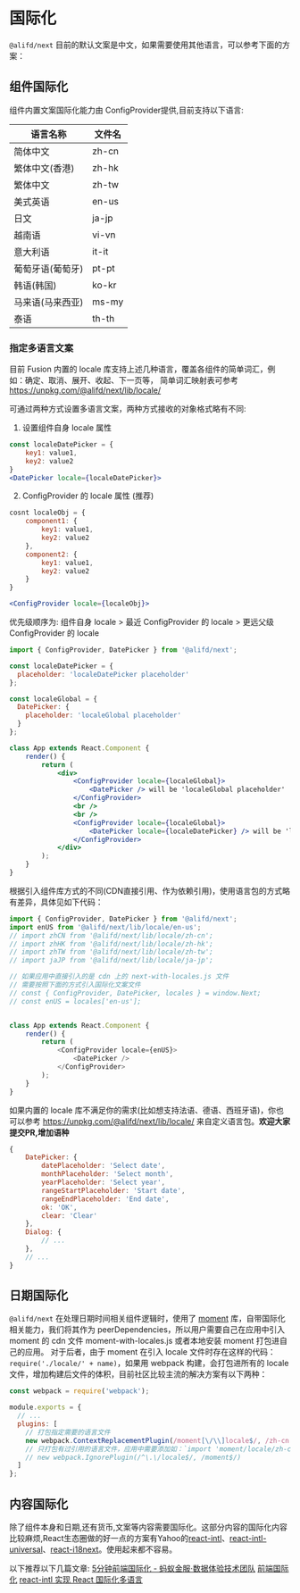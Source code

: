 # 国际化

`@alifd/next` 目前的默认文案是中文，如果需要使用其他语言，可以参考下面的方案：
## 组件国际化
组件内置文案国际化能力由 ConfigProvider提供,目前支持以下语言:

| 语言名称  | 文件名 |
| --------  | -------- |
| 简体中文     | zh-cn     |
| 繁体中文(香港)     | zh-hk     |
| 繁体中文     | zh-tw     |
| 美式英语     | en-us    |
| 日文     | ja-jp     |
| 越南语     | vi-vn     |
| 意大利语     | it-it     |
| 葡萄牙语(葡萄牙)     | pt-pt     |
| 韩语(韩国)     | ko-kr     |
| 马来语(马来西亚)     | ms-my     |
| 泰语     | th-th     |

### 指定多语言文案

目前 Fusion 内置的 locale 库支持上述几种语言，覆盖各组件的简单词汇，例如：确定、取消、展开、收起、下一页等， 简单词汇映射表可参考 https://unpkg.com/@alifd/next/lib/locale/

可通过两种方式设置多语言文案，两种方式接收的对象格式略有不同:
1. 设置组件自身 locale 属性
```jsx
const localeDatePicker = {
    key1: value1,
    key2: value2
}
<DatePicker locale={localeDatePicker}>

```
2. ConfigProvider 的 locale 属性 (推荐)
```jsx
cosnt localeObj = {
    component1: {
        key1: value1,
        key2: value2
    },
    component2: {
        key1: value1,
        key2: value2
    }
}

<ConfigProvider locale={localeObj}>

```

优先级顺序为: 组件自身 locale > 最近 ConfigProvider 的 locale > 更远父级 ConfigProvider 的 locale

```jsx
import { ConfigProvider, DatePicker } from '@alifd/next';

const localeDatePicker = {
  placeholder: 'localeDatePicker placeholder'
};

const localeGlobal = {
  DatePicker: {
    placeholder: 'localeGlobal placeholder'
  }
};

class App extends React.Component {
    render() {
        return (
            <div>
                <ConfigProvider locale={localeGlobal}>
                    <DatePicker /> will be 'localeGlobal placeholder'
                </ConfigProvider>
                <br />
                <br />
                <ConfigProvider locale={localeGlobal}>
                    <DatePicker locale={localeDatePicker} /> will be 'localeDatePicker placeholder'
                </ConfigProvider>
            </div>
        );
    }
}
```


根据引入组件库方式的不同(CDN直接引用、作为依赖引用)，使用语言包的方式略有差异，具体见如下代码：


```js
import { ConfigProvider, DatePicker } from '@alifd/next';
import enUS from '@alifd/next/lib/locale/en-us';
// import zhCN from '@alifd/next/lib/locale/zh-cn';
// import zhHK from '@alifd/next/lib/locale/zh-hk';
// import zhTW from '@alifd/next/lib/locale/zh-tw';
// import jaJP from '@alifd/next/lib/locale/ja-jp';

// 如果应用中直接引入的是 cdn 上的 next-with-locales.js 文件
// 需要按照下面的方式引入国际化文案文件
// const { ConfigProvider, DatePicker, locales } = window.Next;
// const enUS = locales['en-us'];


class App extends React.Component {
    render() {
        return (
            <ConfigProvider locale={enUS}>
                <DatePicker />
            </ConfigProvider>
        );
    }
}
```

如果内置的 locale 库不满足你的需求(比如想支持法语、德语、西班牙语)，你也可以参考 https://unpkg.com/@alifd/next/lib/locale/ 来自定义语言包。**欢迎大家提交PR,增加语种**

```js
{
    DatePicker: {
        datePlaceholder: 'Select date',
        monthPlaceholder: 'Select month',
        yearPlaceholder: 'Select year',
        rangeStartPlaceholder: 'Start date',
        rangeEndPlaceholder: 'End date',
        ok: 'OK',
        clear: 'Clear'
    },
    Dialog: {
        // ...
    },
    // ...
}
```


## 日期国际化

`@alifd/next` 在处理日期时间相关组件逻辑时，使用了 [moment](https://github.com/moment/moment) 库，自带国际化相关能力，我们将其作为 peerDependencies，所以用户需要自己在应用中引入 moment 的 cdn 文件 moment-with-locales.js 或者本地安装 moment 打包进自己的应用。
对于后者，由于 moment 在引入 locale 文件时存在这样的代码：`require('./locale/' + name)`，如果用 webpack 构建，会打包进所有的 locale 文件，增加构建后文件的体积，目前社区比较主流的解决方案有以下两种：

``` js
const webpack = require('webpack');

module.exports = {
  // ...
  plugins: [
    // 打包指定需要的语言文件
    new webpack.ContextReplacementPlugin(/moment[\/\\]locale$/, /zh-cn|ja/)
    // 只打包有过引用的语言文件，应用中需要添加如：`import 'moment/locale/zh-cn';`
    // new webpack.IgnorePlugin(/^\.\/locale$/, /moment$/)
  ]
};
```

## 内容国际化
除了组件本身和日期,还有货币,文案等内容需要国际化。这部分内容的国际化内容比较麻烦,React生态圈做的好一点的方案有Yahoo的[react-intl](https://github.com/yahoo/react-intl)、[react-intl-universal](https://github.com/alibaba/react-intl-universal)、[react-i18next](https://github.com/i18next/react-i18next)。使用起来都不容易。

以下推荐以下几篇文章:
[5分钟前端国际化 - 蚂蚁金服·数据体验技术团队](https://juejin.im/post/59eed7df518825469c747c14)
[前端国际化](https://github.com/sundway/blog/issues/9)
[react-intl 实现 React 国际化多语言](https://juejin.im/post/59f96d7ef265da430f316997)
